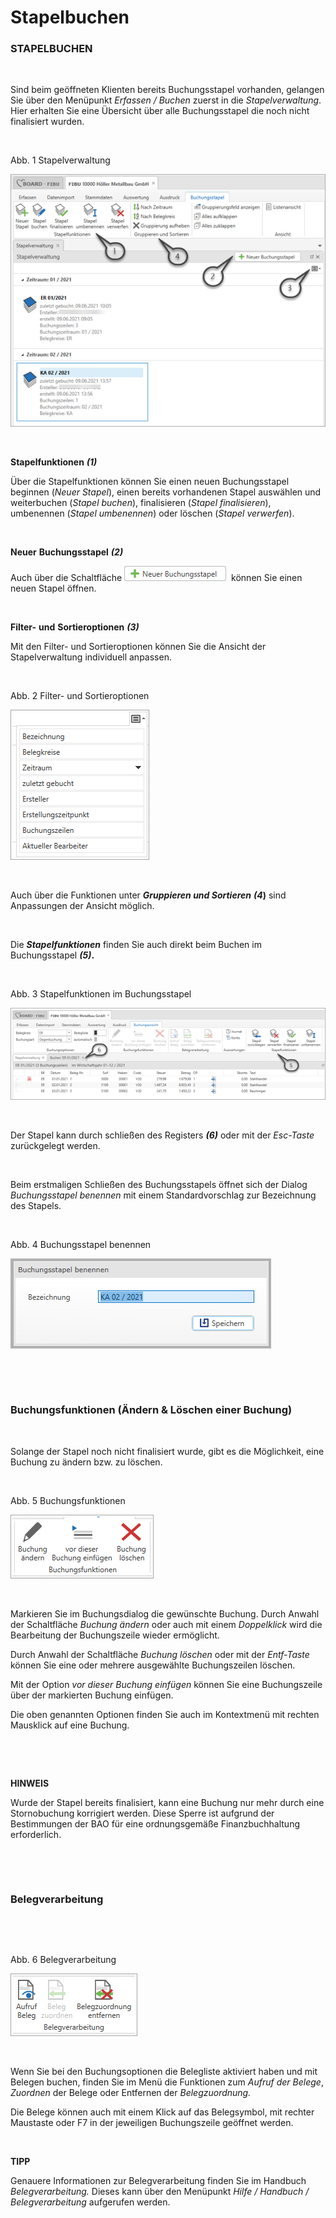 # Stapelbuchen

### STAPELBUCHEN

&nbsp;

Sind beim geöffneten Klienten bereits Buchungsstapel vorhanden, gelangen Sie über den Menüpunkt *Erfassen / Buchen* zuerst in die *Stapelverwaltung*. Hier erhalten Sie eine Übersicht über alle Buchungsstapel die noch nicht finalisiert wurden.

&nbsp;

Abb. 1 Stapelverwaltung

![Image](<img/NeuesElement28.png>)

&nbsp;

**Stapelfunktionen** ***(1)***

Über die Stapelfunktionen können Sie einen neuen Buchungsstapel beginnen (*Neuer Stapel*), einen bereits vorhandenen Stapel auswählen und weiterbuchen (*Stapel buchen*), finalisieren (*Stapel finalisieren*), umbenennen (*Stapel umbenennen*) oder löschen (*Stapel verwerfen*).

&nbsp;

**Neuer** **Buchungsstapel** ***(2)***

Auch über die Schaltfläche ![Image](<img/NeuesElement27.png>)&nbsp; können Sie einen neuen Stapel öffnen.

&nbsp;

**Filter-** **und** **Sortieroptionen** ***(3)***

Mit den Filter- und Sortieroptionen können Sie die Ansicht der Stapelverwaltung individuell anpassen.&nbsp;

&nbsp;

Abb. 2 Filter- und Sortieroptionen

![Image](<img/NeuesElement26.png>)

&nbsp;

Auch über die Funktionen unter ***Gruppieren und Sortieren*** ***(4*)** sind Anpassungen der Ansicht möglich.

&nbsp;

Die ***Stapelfunktionen*** finden Sie auch direkt beim Buchen im Buchungsstapel ***(5)*.**

&nbsp;

Abb. 3 Stapelfunktionen im Buchungsstapel

![Image](<img/NeuesElement25.png>)

&nbsp;

Der Stapel kann durch schließen des Registers ***(6)*** oder mit der *Esc-Taste* zurückgelegt werden.

&nbsp;

Beim erstmaligen Schließen des Buchungsstapels öffnet sich der Dialog *Buchungsstapel benennen* mit einem Standardvorschlag zur Bezeichnung des Stapels.

&nbsp;

Abb. 4 Buchungsstapel benennen

![Image](<img/NeuesElement24.png>)

&nbsp;

&nbsp;

### Buchungsfunktionen (Ändern \& Löschen einer Buchung)

&nbsp;

Solange der Stapel noch nicht finalisiert wurde, gibt es die Möglichkeit, eine Buchung zu ändern bzw. zu löschen.

&nbsp;

Abb. 5 Buchungsfunktionen

![Image](<img/NeuesElement23.png>)

&nbsp;

Markieren Sie im Buchungsdialog die gewünschte Buchung. Durch Anwahl der Schaltfläche *Buchung ändern* oder auch mit einem *Doppelklick* wird die Bearbeitung der Buchungszeile wieder ermöglicht.&nbsp;

Durch Anwahl der Schaltfläche *Buchung löschen* oder mit der *Entf-Taste* können Sie eine oder mehrere ausgewählte Buchungszeilen löschen. &nbsp;

Mit der Option *vor dieser Buchung einfügen* können Sie eine Buchungszeile über der markierten Buchung einfügen.

Die oben genannten Optionen finden Sie auch im Kontextmenü mit rechten Mausklick auf eine Buchung.

&nbsp;

&nbsp;

**HINWEIS**

Wurde der Stapel bereits finalisiert, kann eine Buchung nur mehr durch eine Stornobuchung korrigiert werden. Diese Sperre ist aufgrund der Bestimmungen der BAO für eine ordnungsgemäße Finanzbuchhaltung erforderlich.

&nbsp;

&nbsp;

### Belegverarbeitung

&nbsp;

&nbsp;

Abb. 6 Belegverarbeitung

![Image](<img/NeuesElement22.png>)

&nbsp;

Wenn Sie bei den Buchungsoptionen die Belegliste aktiviert haben und mit Belegen buchen, finden Sie im Menü die Funktionen zum *Aufruf der Belege*, *Zuordnen* der Belege oder Entfernen der *Belegzuordnung.*

Die Belege können auch mit einem Klick auf das Belegsymbol, mit rechter Maustaste oder F7 in der jeweiligen Buchungszeile geöffnet werden.

&nbsp;

**TIPP**

Genauere Informationen zur Belegverarbeitung finden Sie im Handbuch *Belegverarbeitung.* Dieses kann über den Menüpunkt *Hilfe / Handbuch / Belegverarbeitung* aufgerufen werden.

&nbsp;

&nbsp;

&nbsp;

